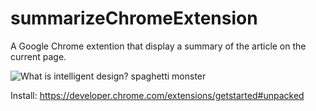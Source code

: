 # summarizeChromeExtension
A Google Chrome extention that display a summary of the article on the current page.

![What is intelligent design? spaghetti monster](https://cloud.githubusercontent.com/assets/676869/16362532/5e7bf074-3bb1-11e6-8124-2afefbab725c.png)


Install: https://developer.chrome.com/extensions/getstarted#unpacked
